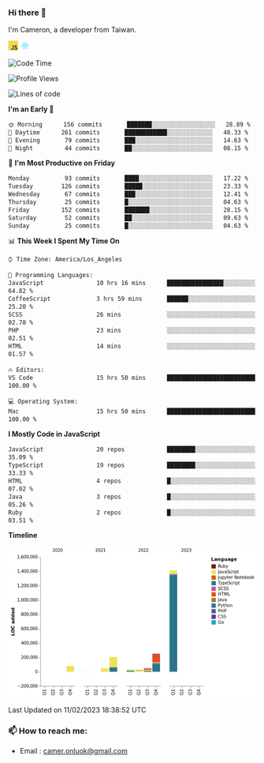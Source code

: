 ### Hi there 👋

I'm Cameron, a developer from Taiwan.


<code><img height="20" src="https://raw.githubusercontent.com/github/explore/80688e429a7d4ef2fca1e82350fe8e3517d3494d/topics/javascript/javascript.png"></code>
<code><img height="20" src="https://raw.githubusercontent.com/github/explore/80688e429a7d4ef2fca1e82350fe8e3517d3494d/topics/react/react.png"></code>



<!--START_SECTION:waka-->
![Code Time](http://img.shields.io/badge/Code%20Time-742%20hrs%2011%20mins-blue)

![Profile Views](http://img.shields.io/badge/Profile%20Views-1-blue)

![Lines of code](https://img.shields.io/badge/From%20Hello%20World%20I%27ve%20Written-2%20Million%20lines%20of%20code-blue)

**I'm an Early 🐤** 

```text
🌞 Morning      156 commits       ███████░░░░░░░░░░░░░░░░░░   28.89 % 
🌆 Daytime      261 commits       ████████████░░░░░░░░░░░░░   48.33 % 
🌃 Evening       79 commits       ███░░░░░░░░░░░░░░░░░░░░░░   14.63 % 
🌙 Night         44 commits       ██░░░░░░░░░░░░░░░░░░░░░░░   08.15 % 

```
📅 **I'm Most Productive on Friday** 

```text
Monday          93 commits       ████░░░░░░░░░░░░░░░░░░░░░   17.22 % 
Tuesday        126 commits       █████░░░░░░░░░░░░░░░░░░░░   23.33 % 
Wednesday       67 commits       ███░░░░░░░░░░░░░░░░░░░░░░   12.41 % 
Thursday        25 commits       █░░░░░░░░░░░░░░░░░░░░░░░░   04.63 % 
Friday         152 commits       ███████░░░░░░░░░░░░░░░░░░   28.15 % 
Saturday        52 commits       ██░░░░░░░░░░░░░░░░░░░░░░░   09.63 % 
Sunday          25 commits       █░░░░░░░░░░░░░░░░░░░░░░░░   04.63 % 

```


📊 **This Week I Spent My Time On** 

```text
⌚︎ Time Zone: America/Los_Angeles

💬 Programming Languages: 
JavaScript               10 hrs 16 mins      ████████████████░░░░░░░░░   64.82 % 
CoffeeScript             3 hrs 59 mins       ██████░░░░░░░░░░░░░░░░░░░   25.20 % 
SCSS                     26 mins             ░░░░░░░░░░░░░░░░░░░░░░░░░   02.78 % 
PHP                      23 mins             ░░░░░░░░░░░░░░░░░░░░░░░░░   02.51 % 
HTML                     14 mins             ░░░░░░░░░░░░░░░░░░░░░░░░░   01.57 % 

🔥 Editors: 
VS Code                  15 hrs 50 mins      █████████████████████████   100.00 % 

💻 Operating System: 
Mac                      15 hrs 50 mins      █████████████████████████   100.00 % 

```

**I Mostly Code in JavaScript** 

```text
JavaScript               20 repos            ████████░░░░░░░░░░░░░░░░░   35.09 % 
TypeScript               19 repos            ████████░░░░░░░░░░░░░░░░░   33.33 % 
HTML                     4 repos             █░░░░░░░░░░░░░░░░░░░░░░░░   07.02 % 
Java                     3 repos             █░░░░░░░░░░░░░░░░░░░░░░░░   05.26 % 
Ruby                     2 repos             █░░░░░░░░░░░░░░░░░░░░░░░░   03.51 % 

```


**Timeline**

![Chart not found](https://raw.githubusercontent.com/camer0nluo/camer0nluo/main/charts/bar_graph.png) 


 Last Updated on 11/02/2023 18:38:52 UTC
<!--END_SECTION:waka-->

### 📫 How to reach me:
- Email : camer.onluok@gmail.com
